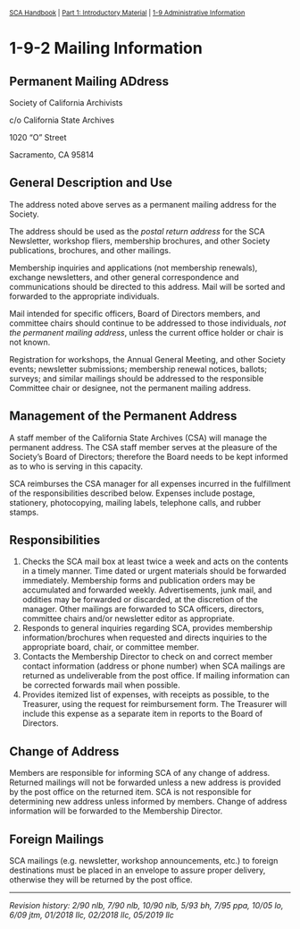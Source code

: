 <sup>[SCA Handbook](/sca-handbook/index.html) | [Part 1: Introductory Material](../01_introductory_material/index.html) | [1-9 Administrative Information](../01_introductory_material/01-09_administrative-information.html)</sup> 

# 1-9-2 Mailing Information

## Permanent Mailing ADdress

Society of California Archivists

c/o California State Archives

1020 “O” Street

Sacramento, CA 95814

## General Description and Use
The address noted above serves as a permanent mailing address for the Society.

The address should be used as the _postal return address_ for the SCA Newsletter, workshop fliers, membership brochures, and other Society publications, brochures, and other mailings.

Membership inquiries and applications (not membership renewals), exchange newsletters, and other general correspondence and communications should be directed to this address. Mail will be sorted and forwarded to the appropriate individuals.

Mail intended for specific officers, Board of Directors members, and committee chairs should continue to be addressed to those individuals, _not the permanent mailing address_, unless the current office holder or chair is not known.

Registration for workshops, the Annual General Meeting, and other Society events; newsletter submissions; membership renewal notices, ballots; surveys; and similar mailings should be addressed to the responsible Committee chair or designee, not the permanent mailing address.

## Management of the Permanent Address
A staff member of the California State Archives (CSA) will manage the permanent address. The CSA staff member serves at the pleasure of the Society’s Board of Directors; therefore the Board needs to be kept informed as to who is serving in this capacity.

SCA reimburses the CSA manager for all expenses incurred in the fulfillment of the responsibilities described below. Expenses include postage, stationery, photocopying, mailing labels, telephone calls, and rubber stamps.

## Responsibilities
1. Checks the SCA mail box at least twice a week and acts on the contents in a timely manner. Time dated or urgent materials should be forwarded immediately. Membership forms and publication orders may be accumulated and forwarded weekly. Advertisements, junk mail, and oddities may be forwarded or discarded, at the discretion of the manager. Other mailings are forwarded to SCA officers, directors, committee chairs and/or newsletter editor as appropriate.
2. Responds to general inquiries regarding SCA, provides membership information/brochures when requested and directs inquiries to the appropriate board, chair, or committee member.
3. Contacts the Membership Director to check on and correct member contact information (address or phone number) when SCA mailings are returned as undeliverable from the post office. If mailing information can be corrected forwards mail when possible.
4. Provides itemized list of expenses, with receipts as possible, to the Treasurer, using the request for reimbursement form. The Treasurer will include this expense as a separate item in reports to the Board of Directors.

## Change of Address
Members are responsible for informing SCA of any change of address. Returned mailings will not be forwarded unless a new address is provided by the post office on the returned item. SCA
is not responsible for determining new address unless informed by members. Change of address information will be forwarded to the Membership Director.

## Foreign Mailings
SCA mailings (e.g. newsletter, workshop announcements, etc.) to foreign destinations must be placed in an envelope to assure proper delivery, otherwise they will be returned by the post office.

***

_Revision history: 2/90 nlb, 7/90 nlb, 10/90 nlb, 5/93 bh, 7/95 ppa, 10/05 lo, 6/09 jtm, 01/2018 llc, 02/2018 llc,
05/2019 llc_

